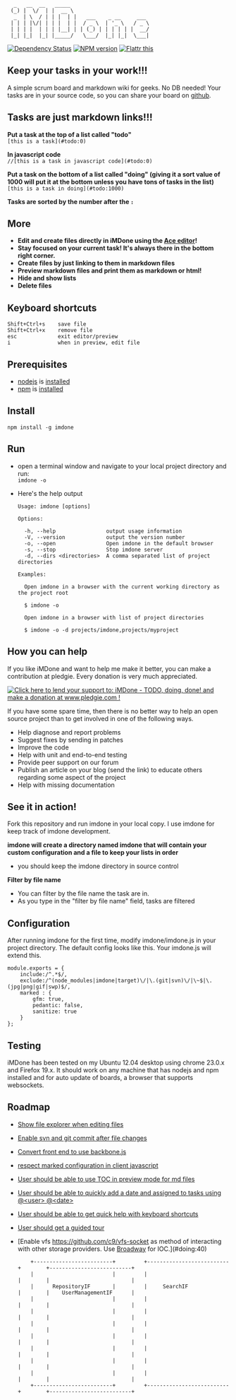

	  _   __  __   _____                         
	 (_) |  \/  | |  __ \                        
	  _  | \  / | | |  | |   ___    _ __     ___ 
	 | | | |\/| | | |  | |  / _ \  | '_ \   / _ \
	 | | | |  | | | |__| | | (_) | | | | | |  __/
	 |_| |_|  |_| |_____/   \___/  |_| |_|  \___|


[![Dependency Status](https://gemnasium.com/piascikj/imdone.png)](https://gemnasium.com/piascikj/imdone)
[![NPM version](https://badge.fury.io/js/imdone.png)](https://npmjs.org/package/imdone)
[![Flattr this](http://api.flattr.com/button/flattr-badge-large.png)](http://flattr.com/thing/1286067/iMDone)


Keep your tasks in your work!!!
----
A simple scrum board and markdown wiki for geeks.  No DB needed!  Your tasks are in your source code, so you can share your board on [github](http://www.github.com).

Tasks are just markdown links!!!
----

**Put a task at the top of a list called "todo"**  
   `[this is a task](#todo:0)`  

**In javascript code**  
   `//[this is a task in javascript code](#todo:0)`  

**Put a task on the bottom of a list called "doing" (giving it a sort value of 1000 will put it at the bottom unless you have tons of tasks in the list)**  
   `[this is a task in doing](#todo:1000)`  

**Tasks are sorted by the number after the `:`**

More
----
- **Edit and create files directly in iMDone using the [Ace editor](http://ace.ajax.org)!**
- **Stay focused on your current task!  It's always there in the bottom right corner.**
- **Create files by just linking to them in markdown files**
- **Preview markdown files and print them as markdown or html!**
- **Hide and show lists**
- **Delete files**

Keyboard shortcuts
----
    Shift+Ctrl+s    save file
    Shift+Ctrl+x    remove file
    esc             exit editor/preview
    i               when in preview, edit file


Prerequisites 
----
- [nodejs](http://nodejs.org/) is [installed](https://github.com/joyent/node/wiki/Installing-Node.js-via-package-manager)
- [npm](https://npmjs.org/) is [installed](https://github.com/joyent/node/wiki/Installing-Node.js-via-package-manager)


Install
----
   `npm install -g imdone`

Run
----
- open a terminal window and navigate to your local project directory and run:  
   `imdone -o`

- Here's the help output

	  Usage: imdone [options]

	  Options:

	    -h, --help                output usage information
	    -V, --version             output the version number
	    -o, --open                Open imdone in the default browser
	    -s, --stop                Stop imdone server
	    -d, --dirs <directories>  A comma separated list of project directories

	  Examples:

	    Open imdone in a browser with the current working directory as the project root

	    $ imdone -o

	    Open imdone in a browser with list of project directories

	    $ imdone -o -d projects/imdone,projects/myproject

How you can help
----
If you like iMDone and want to help me make it better, you can make a contribution at pledgie.  Every donation is very much appreciated.  

<a href='http://www.pledgie.com/campaigns/19536'><img alt='Click here to lend your support to: iMDone - TODO, doing, done! and make a donation at www.pledgie.com !' src='http://www.pledgie.com/campaigns/19536.png?skin_name=chrome' border='0' /></a>

If you have some spare time, then there is no better way to help an open source project than to get involved in one of the following ways.

- Help diagnose and report problems
- Suggest fixes by sending in patches
- Improve the code
- Help with unit and end-to-end testing
- Provide peer support on our forum
- Publish an article on your blog (send the link) to educate others regarding some aspect of the project
- Help with missing documentation

See it in action!
----
Fork this repository and run imdone in your local copy.  I use imdone for keep track of imdone development.

**imdone will create a directory named imdone that will contain your custom configuration and a file to keep your lists in order**  
- you should keep the imdone directory in source control  
  
**Filter by file name**  
- You can filter by the file name the task are in.  
- As you type in the "filter by file name" field, tasks are filtered
  
Configuration
----
After running imdone for the first time, modify imdone/imdone.js in your project directory.  The default config looks like this.  Your imdone.js will extend this.
  
	module.exports = {
		include:/^.*$/,
		exclude:/^(node_modules|imdone|target)\/|\.(git|svn)\/|\~$|\.(jpg|png|gif|swp)$/,
		marked : {
			gfm: true,
			pedantic: false,
			sanitize: true
		}
	};

Testing
----
iMDone has been tested on my Ubuntu 12.04 desktop using chrome 23.0.x and Firefox 19.x.  It should work on any machine that has nodejs and npm installed and for auto update of boards, a browser that supports websockets.

Roadmap
----

- [Show file explorer when editing files](#todo:0)
- [Enable svn and git commit after file changes](#planning:0)
- [Convert front end to use backbone.js](#planning:90)
- [respect marked configuration in client javascript](#todo:130)
- [User should be able to use TOC in preview mode for md files](doing:0)
- [User should be able to quickly add a date and assigned to tasks using @&lt;user&gt; @&lt;date&gt;](#planning:10)
- [User should be able to get quick help with keyboard shortcuts](#planning:100)
- [User should get a guided tour](#todo:120)
- [Enable vfs <https://github.com/c9/vfs-socket> as method of interacting with other storage providers.  Use [Broadway](https://npmjs.org/package/broadway) for IOC.](#doing:40)







          +-------------------------+         +--------------------------+        +--------------------------+
          |                         |         |                          |        |                          |
          |      RepositoryIF       |         |     SearchIF             |        |    UserManagementIF      |
          |                         |         |                          |        |                          |
          |                         |         |                          |        |                          |
          |                         |         |                          |        |                          |
          |                         |         |                          |        |                          |
          |                         |         |                          |        |                          |
          |                         |         |                          |        |                          |
          |                         |         |                          |        |                          |
          +-------------------------+         +--------------------------+        +--------------------------+

